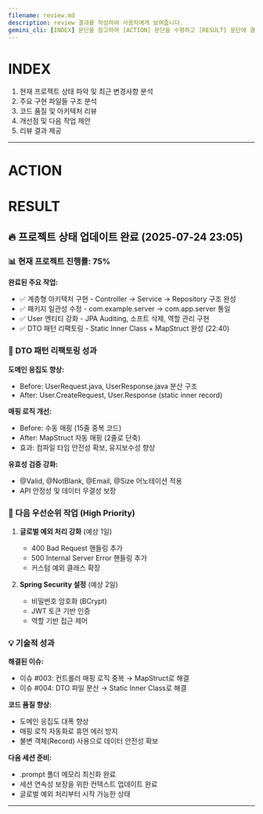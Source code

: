 ```yaml
---
filename: review.md
description: review 결과를 작성하여 사용자에게 보여줍니다. 
gemini_cli: [INDEX] 문단을 참고하여 [ACTION] 문단을 수행하고 [RESULT] 문단에 결과를 작성합니다.
---
```


# INDEX
1. 현재 프로젝트 상태 파악 및 최근 변경사항 분석
2. 주요 구현 파일들 구조 분석
3. 코드 품질 및 아키텍처 리뷰
4. 개선점 및 다음 작업 제안
5. 리뷰 결과 제공

---

# ACTION

# RESULT

## 🔥 프로젝트 상태 업데이트 완료 (2025-07-24 23:05)

### 📊 현재 프로젝트 진행률: 75%

**완료된 주요 작업:**
- ✅ 계층형 아키텍처 구현 - Controller → Service → Repository 구조 완성
- ✅ 패키지 일관성 수정 - com.example.server → com.app.server 통일
- ✅ User 엔티티 강화 - JPA Auditing, 소프트 삭제, 역할 관리 구현
- ✅ DTO 패턴 리팩토링 - Static Inner Class + MapStruct 완성 (22:40)

### 🚀 DTO 패턴 리팩토링 성과

**도메인 응집도 향상:**
- Before: UserRequest.java, UserResponse.java 분산 구조
- After: User.CreateRequest, User.Response (static inner record)

**매핑 로직 개선:**
- Before: 수동 매핑 (15줄 중복 코드)
- After: MapStruct 자동 매핑 (2줄로 단축)
- 효과: 컴파일 타임 안전성 확보, 유지보수성 향상

**유효성 검증 강화:**
- @Valid, @NotBlank, @Email, @Size 어노테이션 적용
- API 안정성 및 데이터 무결성 보장

### 🎯 다음 우선순위 작업 (High Priority)

1. **글로벌 예외 처리 강화** (예상 1일)
   - 400 Bad Request 핸들링 추가
   - 500 Internal Server Error 핸들링 추가
   - 커스텀 예외 클래스 확장

2. **Spring Security 설정** (예상 2일)
   - 비밀번호 암호화 (BCrypt)
   - JWT 토큰 기반 인증
   - 역할 기반 접근 제어

### 💡 기술적 성과

**해결된 이슈:**
- 이슈 #003: 컨트롤러 매핑 로직 중복 → MapStruct로 해결
- 이슈 #004: DTO 파일 분산 → Static Inner Class로 해결

**코드 품질 향상:**
- 도메인 응집도 대폭 향상
- 매핑 로직 자동화로 휴먼 에러 방지
- 불변 객체(Record) 사용으로 데이터 안전성 확보

**다음 세션 준비:**
- .prompt 폴더 메모리 최신화 완료
- 세션 연속성 보장을 위한 컨텍스트 업데이트 완료
- 글로벌 예외 처리부터 시작 가능한 상태

---